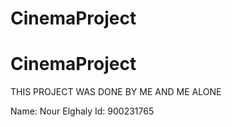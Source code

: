 ﻿# CinemaProject
# CinemaProject

THIS PROJECT WAS DONE BY ME AND ME ALONE

Name: Nour Elghaly
Id: 900231765
